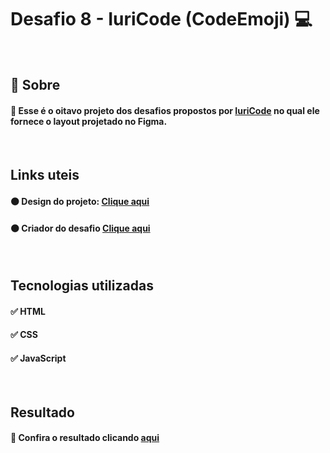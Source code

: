 # Desafio 8 - IuriCode (CodeEmoji) 💻

<br>

## 📌 Sobre

#### 🥇 Esse é o oitavo projeto dos desafios propostos por  <a href="https://www.linkedin.com/in/iuricode/" target="_blank">IuriCode</a> no qual ele fornece o layout projetado no Figma.

<br>

## Links uteis

#### ⚫ Design do projeto: <a href="https://www.figma.com/file/Yb9IBH56g7T1hdIyZ3BMNO/Desafios---Codelândia?node-id=11471%3A2" target="_blank">Clique aqui</a>
#### ⚫ Criador do desafio <a href="https://www.linkedin.com/in/iuricode/" target="_blank">Clique aqui</a>
  
<br>

## Tecnologias utilizadas

#### ✅ HTML 
#### ✅ CSS
#### ✅ JavaScript

<br>

## Resultado

#### 🧐 Confira o resultado clicando <a href="https://codeemoji-torrico.netlify.app" target="_blank">aqui</a>